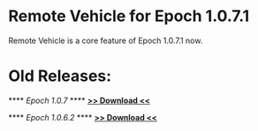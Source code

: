 # Remote Vehicle for Epoch 1.0.7.1

Remote Vehicle is a core feature of Epoch 1.0.7.1 now.

# Old Releases:	

**** *Epoch 1.0.7* ****
**[>> Download <<](https://github.com/oiad/remoteVehicle/releases/tag/Epoch_1.0.7)**

**** *Epoch 1.0.6.2* ****
**[>> Download <<](https://github.com/oiad/remoteVehicle/releases/tag/Epoch_1.0.6.2)**




